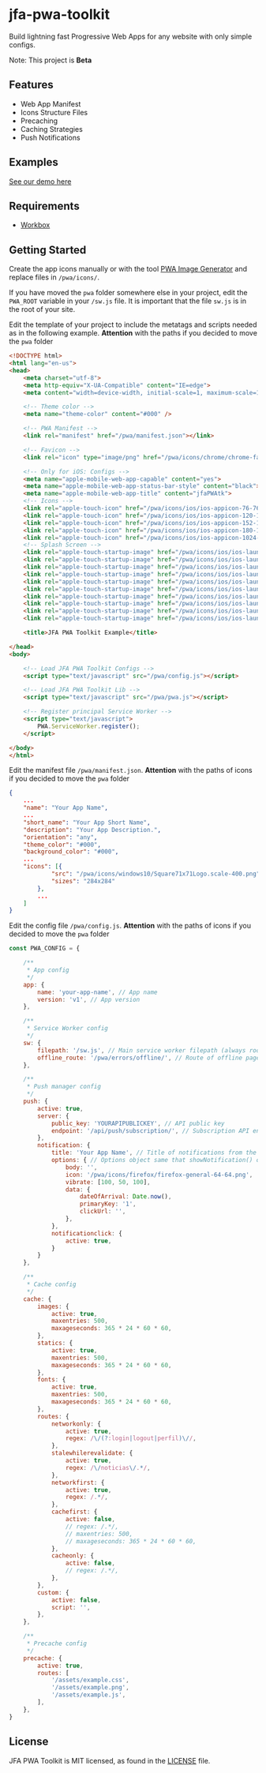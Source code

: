 # jfa-pwa-toolkit
Build lightning fast Progressive Web Apps for any website with only simple configs.

Note: This project is **Beta**

## Features
* Web App Manifest
* Icons Structure Files
* Precaching
* Caching Strategies
* Push Notifications

## Examples
[See our demo here](demo-app/src/example/Example.react.js)

## Requirements
* [Workbox](https://github.com/GoogleChrome/workbox)


## Getting Started

Create the app icons manually or with the tool [PWA Image Generator](https://www.pwabuilder.com/imageGenerator) and replace files in `/pwa/icons/`.

If you have moved the `pwa` folder somewhere else in your project, edit the `PWA_ROOT` variable in your `/sw.js` file. It is important that the file `sw.js` is in the root of your site.

Edit the template of your project to include the metatags and scripts needed as in the following example.
**Attention** with the paths if you decided to move the `pwa` folder
```html
<!DOCTYPE html>
<html lang="en-us">
<head>
    <meta charset="utf-8">
    <meta http-equiv="X-UA-Compatible" content="IE=edge">
    <meta content="width=device-width, initial-scale=1, maximum-scale=1, user-scalable=no" name="viewport">

    <!-- Theme color -->
    <meta name="theme-color" content="#000" />

    <!-- PWA Manifest -->
    <link rel="manifest" href="/pwa/manifest.json"></link>

    <!-- Favicon -->
    <link rel="icon" type="image/png" href="/pwa/icons/chrome/chrome-favicon-16-16.png">

    <!-- Only for iOS: Configs -->
    <meta name="apple-mobile-web-app-capable" content="yes">
    <meta name="apple-mobile-web-app-status-bar-style" content="black">
    <meta name="apple-mobile-web-app-title" content="jfaPWAtk">
    <!-- Icons -->
    <link rel="apple-touch-icon" href="/pwa/icons/ios/ios-appicon-76-76.png">
    <link rel="apple-touch-icon" href="/pwa/icons/ios/ios-appicon-120-120.png" sizes="120x120">
    <link rel="apple-touch-icon" href="/pwa/icons/ios/ios-appicon-152-152.png" sizes="152x152">
    <link rel="apple-touch-icon" href="/pwa/icons/ios/ios-appicon-180-180.png" sizes="180x180">
    <link rel="apple-touch-icon" href="/pwa/icons/ios/ios-appicon-1024-1024.png" sizes="1024x1024">
    <!-- Splash Screen -->
    <link rel="apple-touch-startup-image" href="/pwa/icons/ios/ios-launchimage-640-960.png" sizes="640x960">
    <link rel="apple-touch-startup-image" href="/pwa/icons/ios/ios-launchimage-640-1136.png" sizes="640x1136">
    <link rel="apple-touch-startup-image" href="/pwa/icons/ios/ios-launchimage-750-1334.png" sizes="750x1334">
    <link rel="apple-touch-startup-image" href="/pwa/icons/ios/ios-launchimage-768-1024.png" sizes="768x1024">
    <link rel="apple-touch-startup-image" href="/pwa/icons/ios/ios-launchimage-1024-768.png" sizes="1024x768">
    <link rel="apple-touch-startup-image" href="/pwa/icons/ios/ios-launchimage-1242-2208.png" sizes="1242x2208">
    <link rel="apple-touch-startup-image" href="/pwa/icons/ios/ios-launchimage-1334-750.png" sizes="1334x750">
    <link rel="apple-touch-startup-image" href="/pwa/icons/ios/ios-launchimage-1536-2048.png" sizes="1536x2048">
    <link rel="apple-touch-startup-image" href="/pwa/icons/ios/ios-launchimage-2048-1536.png" sizes="2048x1536">
    <link rel="apple-touch-startup-image" href="/pwa/icons/ios/ios-launchimage-2208-1242.png" sizes="2208x1242">

    <title>JFA PWA Toolkit Example</title>

</head>
<body>

    <!-- Load JFA PWA Toolkit Configs -->
    <script type="text/javascript" src="/pwa/config.js"></script>

    <!-- Load JFA PWA Toolkit Lib -->
    <script type="text/javascript" src="/pwa/pwa.js"></script>

    <!-- Register principal Service Worker -->
    <script type="text/javascript">
        PWA.ServiceWorker.register();
    </script>

</body>
</html>
```

Edit the manifest file `/pwa/manifest.json`.
**Attention** with the paths of icons if you decided to move the `pwa` folder
```json
{
    ...
    "name": "Your App Name",
    ...
    "short_name": "Your App Short Name",
    "description": "Your App Description.",
    "orientation": "any",
    "theme_color": "#000",
    "background_color": "#000",
    ...
    "icons": [{
            "src": "/pwa/icons/windows10/Square71x71Logo.scale-400.png",
            "sizes": "284x284"
        },
        ...
    ]
}
```

Edit the config file `/pwa/config.js`.
**Attention** with the paths of icons if you decided to move the `pwa` folder
```javascript
const PWA_CONFIG = {

    /**
     * App config
     */
    app: {
        name: 'your-app-name', // App name
        version: 'v1', // App version
    },

    /**
     * Service Worker config
     */
    sw: {
        filepath: '/sw.js', // Main service worker filepath (always root of project)
        offline_route: '/pwa/errors/offline/', // Route of offline page
    },

    /**
     * Push manager config
     */
    push: {
        active: true,
        server: {
            public_key: 'YOURAPIPUBLICKEY', // API public key
            endpoint: '/api/push/subscription/', // Subscription API endpoint
        },
        notification: {
            title: 'Your App Name', // Title of notifications from the server
            options: { // Options object same that showNotification() options.
                body: '',
                icon: '/pwa/icons/firefox/firefox-general-64-64.png',
                vibrate: [100, 50, 100],
                data: {
                    dateOfArrival: Date.now(),
                    primaryKey: '1',
                    clickUrl: '',
                },
            },
            notificationclick: {
                active: true,
            }
        }
    },

    /**
     * Cache config
     */
    cache: {
        images: {
            active: true,
            maxentries: 500,
            maxageseconds: 365 * 24 * 60 * 60,
        },
        statics: {
            active: true,
            maxentries: 500,
            maxageseconds: 365 * 24 * 60 * 60,
        },
        fonts: {
            active: true,
            maxentries: 500,
            maxageseconds: 365 * 24 * 60 * 60,
        },
        routes: {
            networkonly: {
                active: true,
                regex: /\/(?:login|logout|perfil)\//,
            },
            stalewhilerevalidate: {
                active: true,
                regex: /\/noticias\/.*/,
            },
            networkfirst: {
                active: true,
                regex: /.*/,
            },
            cachefirst: {
                active: false,
                // regex: /.*/,
                // maxentries: 500,
                // maxageseconds: 365 * 24 * 60 * 60,
            },
            cacheonly: {
                active: false,
                // regex: /.*/,
            },
        },
        custom: {
            active: false,
            script: '',
        },
    },

    /**
     * Precache config
     */
    precache: {
        active: true,
        routes: [
            '/assets/example.css',
            '/assets/example.png',
            '/assets/example.js',
        ],
    },
}
```



## License
JFA PWA Toolkit is MIT licensed, as found in the [LICENSE](LICENSE) file.
